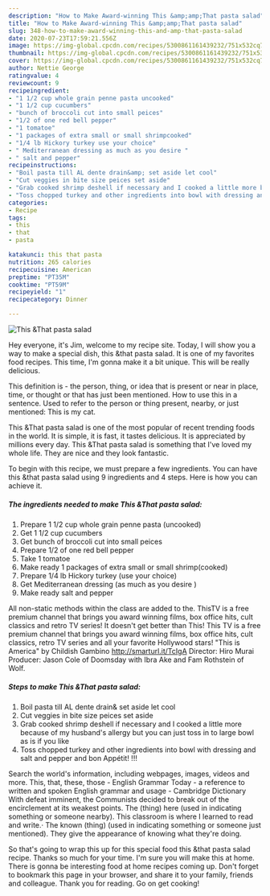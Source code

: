 ```yaml
---
description: "How to Make Award-winning This &amp;amp;That pasta salad"
title: "How to Make Award-winning This &amp;amp;That pasta salad"
slug: 348-how-to-make-award-winning-this-and-amp-that-pasta-salad
date: 2020-07-23T17:59:21.556Z
image: https://img-global.cpcdn.com/recipes/5300861161439232/751x532cq70/this-that-pasta-salad-recipe-main-photo.jpg
thumbnail: https://img-global.cpcdn.com/recipes/5300861161439232/751x532cq70/this-that-pasta-salad-recipe-main-photo.jpg
cover: https://img-global.cpcdn.com/recipes/5300861161439232/751x532cq70/this-that-pasta-salad-recipe-main-photo.jpg
author: Nettie George
ratingvalue: 4
reviewcount: 9
recipeingredient:
- "1 1/2 cup whole grain penne pasta uncooked"
- "1 1/2 cup cucumbers"
- "bunch of broccoli cut into small peices"
- "1/2 of one red bell pepper"
- "1 tomatoe"
- "1 packages of extra small or small shrimpcooked"
- "1/4 lb Hickory turkey use your choice"
- " Mediterranean dressing as much as you desire "
- " salt and pepper"
recipeinstructions:
- "Boil pasta till AL dente drain&amp; set aside let cool"
- "Cut veggies in bite size peices set aside"
- "Grab cooked shrimp deshell if necessary and I cooked a little more because of my husband&#39;s allergy but you can just toss in to large bowl as is  if you like"
- "Toss chopped turkey and other ingredients into bowl with dressing and salt and pepper  and bon Appétit! !!!"
categories:
- Recipe
tags:
- this
- that
- pasta

katakunci: this that pasta 
nutrition: 265 calories
recipecuisine: American
preptime: "PT35M"
cooktime: "PT59M"
recipeyield: "1"
recipecategory: Dinner

---
```



![This &amp;That pasta salad](https://img-global.cpcdn.com/recipes/5300861161439232/751x532cq70/this-that-pasta-salad-recipe-main-photo.jpg)

Hey everyone, it's Jim, welcome to my recipe site. Today, I will show you a way to make a special dish, this &amp;that pasta salad. It is one of my favorites food recipes. This time, I'm gonna make it a bit unique. This will be really delicious.

This definition is - the person, thing, or idea that is present or near in place, time, or thought or that has just been mentioned. How to use this in a sentence. Used to refer to the person or thing present, nearby, or just mentioned: This is my cat.

This &amp;That pasta salad is one of the most popular of recent trending foods in the world. It is simple, it is fast, it tastes delicious. It is appreciated by millions every day. This &amp;That pasta salad is something that I've loved my whole life. They are nice and they look fantastic.


To begin with this recipe, we must prepare a few ingredients. You can have this &amp;that pasta salad using 9 ingredients and 4 steps. Here is how you can achieve it.

<!--inarticleads1-->

##### The ingredients needed to make This &amp;That pasta salad:

1. Prepare 1 1/2 cup whole grain penne pasta (uncooked)
1. Get 1 1/2 cup cucumbers
1. Get bunch of broccoli cut into small peices
1. Prepare 1/2 of one red bell pepper
1. Take 1 tomatoe
1. Make ready 1 packages of extra small or small shrimp(cooked)
1. Prepare 1/4 lb Hickory turkey (use your choice)
1. Get  Mediterranean dressing (as much as you desire )
1. Make ready  salt and pepper


All non-static methods within the class are added to the. ThisTV is a free premium channel that brings you award winning films, box office hits, cult classics and retro TV series! It doesn&#39;t get better than This! This TV is a free premium channel that brings you award winning films, box office hits, cult classics, retro TV series and all your favorite Hollywood stars! &#34;This is America&#34; by Childish Gambino http://smarturl.it/TcIgA Director: Hiro Murai Producer: Jason Cole of Doomsday with Ibra Ake and Fam Rothstein of Wolf. 

<!--inarticleads2-->

##### Steps to make This &amp;That pasta salad:

1. Boil pasta till AL dente drain&amp; set aside let cool
1. Cut veggies in bite size peices set aside
1. Grab cooked shrimp deshell if necessary and I cooked a little more because of my husband&#39;s allergy but you can just toss in to large bowl as is  if you like
1. Toss chopped turkey and other ingredients into bowl with dressing and salt and pepper  and bon Appétit! !!!


Search the world&#39;s information, including webpages, images, videos and more. This, that, these, those - English Grammar Today - a reference to written and spoken English grammar and usage - Cambridge Dictionary With defeat imminent, the Communists decided to break out of the encirclement at its weakest points. The (thing) here (used in indicating something or someone nearby). This classroom is where I learned to read and write.· The known (thing) (used in indicating something or someone just mentioned). They give the appearance of knowing what they&#39;re doing. 

So that's going to wrap this up for this special food this &amp;that pasta salad recipe. Thanks so much for your time. I'm sure you will make this at home. There is gonna be interesting food at home recipes coming up. Don't forget to bookmark this page in your browser, and share it to your family, friends and colleague. Thank you for reading. Go on get cooking!
